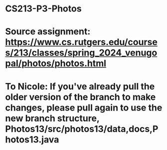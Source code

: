 # CS213-P3-Photos
# Source assignment: https://www.cs.rutgers.edu/courses/213/classes/spring_2024_venugopal/photos/photos.html
# To Nicole: If you've already pull the older version of the branch to make changes, please pull again to use the new branch structure, Photos13/src/photos13/data,docs,Photos13.java
